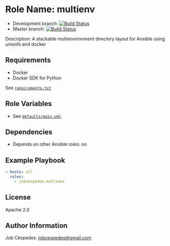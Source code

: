 Role Name: multienv
=========

* Development branch: [![Build Status](https://travis-ci.org/jobcespedes/ansible_jobcespedes.multienv.svg?branch=development)](https://travis-ci.org/jobcespedes/ansible_jobcespedes.multienv)
* Master branch: [![Build Status](https://travis-ci.org/jobcespedes/ansible_jobcespedes.multienv.svg?branch=master)](https://travis-ci.org/jobcespedes/ansible_jobcespedes.multienv)

Description: A stackable multienvironment directory layout for Ansible using unionfs and docker

Requirements
------------

- Docker
- Docker SDK for Python

See [`requirements.txt`](requirements.txt)

Role Variables
--------------

- See [`defaults/main.yml`](defaults/main.yml).

Dependencies
------------

- Depends on other Ansible roles: no

Example Playbook
----------------

```yaml
- hosts: all
  roles:
    - jobcespedes.multienv
```

License
-------

Apache 2.0

Author Information
------------------

Job Céspedes: jobcespedes@gmail.com
